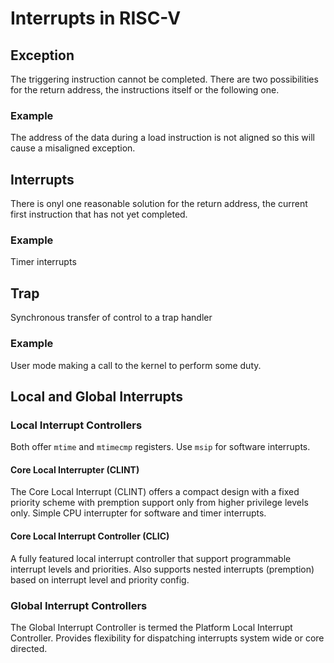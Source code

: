# Interrupts in RISC-V

## Exception 
The triggering instruction cannot be completed. 
There are two possibilities for the return address, the instructions 
itself or the following one. 

### Example 
The address of the data during a load instruction is not aligned so this will cause a misaligned exception. 

## Interrupts
There is onyl one reasonable solution for the return address, the current first instruction 
that has not yet completed. 

### Example 
Timer interrupts

## Trap 
Synchronous transfer of control to a trap handler

### Example 
User mode making a call to the kernel to perform some duty.


## Local and Global Interrupts 

### Local Interrupt Controllers 
Both offer `mtime` and `mtimecmp` registers. Use `msip` for software interrupts.

#### Core Local Interrupter (CLINT)
The Core Local Interrupt (CLINT) offers a compact design with a fixed priority scheme with premption support only 
from higher privilege levels only. 
Simple CPU interrupter for software and timer interrupts. 

#### Core Local Interrupt Controller (CLIC)
A fully featured local interrupt controller that support programmable interrupt levels and priorities. 
Also supports nested interrupts (premption) based on interrupt level and priority config. 

### Global Interrupt Controllers 
The Global Interrupt Controller is termed the Platform Local Interrupt Controller. 
Provides flexibility for dispatching interrupts system wide or core directed. 



